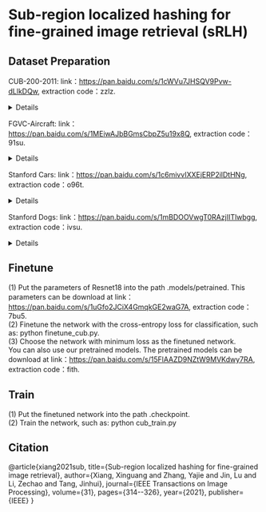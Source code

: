 # Sub-region localized hashing for fine-grained image retrieval (sRLH)

Dataset Preparation
---
CUB-200-2011: link：https://pan.baidu.com/s/1cWVu7JHSQV9Pvw-dLlkDQw, extraction code：zzlz. <br>
<details>
<summary>Details</summary>

```python
|--CUB_200_2011 
  |--images 
       |--001...
       |--002... 
       ... 
  |--classes.txt 
  |--image_class_labels.txt 
  |--image.txt 
  |--train_test_split.txt
```
</details>

FGVC-Aircraft: link：https://pan.baidu.com/s/1MEiwAJbBGmsCbpZ5u19x8Q, extraction code：91su. <br>
<details>
<summary>Details</summary>

```python
|--FGVC-aircraft
  |--data
    |--images
       |--...
    |--test.txt
    |--train.txt
```
</details>

Stanford Cars: link：https://pan.baidu.com/s/1c6mivvIXXEjERP2ilDtHNg, extraction code：o96t. <br>
<details>
<summary>Details</summary>

```python
|--Stanford_Cars
  |--cars_test
    |--...
  |--cars_train
    |--...
  |--test.txt
  |--train.txt
```
</details>

Stanford Dogs: link：https://pan.baidu.com/s/1mBDOOVwgT0RAzjIITlwbgg, extraction code：ivsu. <br>
<details>
<summary>Details</summary>

```python
|--dogs
  |--images
    |--Images
      |--file
      |--file
      ...
  |--lists
    |--file
    |--file
    ...
  |--test_data.mat
  |--train_data.mat
```
</details>

Finetune
---
(1) Put the parameters of Resnet18 into the path .models/petrained. This parameters can be download at link：https://pan.baidu.com/s/1uGfo2JCiX4GmqkGE2waG7A, extraction code：7bu5. <br>
(2) Finetune the network with the cross-entropy loss for classification, such as: python finetune_cub.py.  <br>
(3) Choose the network with minimum loss as the finetuned network. <br>
You can also use our pretrained models. The pretrained models can be download at link：https://pan.baidu.com/s/15FlAAZD9NZtW9MVKdwy7RA, extraction code：fith. <br>

Train
---
(1) Put the finetuned network into the path .checkpoint. <br>
(2) Train the network, such as: python cub_train.py	 <br>

Citation
---
@article{xiang2021sub,
  title={Sub-region localized hashing for fine-grained image retrieval},
  author={Xiang, Xinguang and Zhang, Yajie and Jin, Lu and Li, Zechao and Tang, Jinhui},
  journal={IEEE Transactions on Image Processing},
  volume={31},
  pages={314--326},
  year={2021},
  publisher={IEEE}
}
